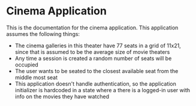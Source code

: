 # Cinema Application

This is the documentation for the cinema application. This application assumes the following things:

* The cinema galleries in this theater have 77 seats in a grid of 11x21, since that is assumed to be the average
  size of movie theaters
* Any time a session is created a random number of seats will be occupied
* The user wants to be seated to the closest available seat from the middle most seat
* This application doesn't handle authentication, so the application initializer is hardcoded in a state where a there
  is a logged-in user with info on the movies they have watched